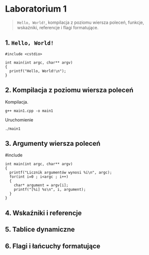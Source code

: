 # Laboratorium 1

> `Hello, World!`, kompilacja z poziomu wiersza poleceń, funkcje, wskaźniki, referencje i flagi formatujące.

## 1. `Hello, World!`

    #include <cstdio>

    int main(int argc, char** argv)
    {
      printf("Hello, World!\n");
    }

## 2. Kompilacja z poziomu wiersza poleceń

Kompilacja.

    g++ main1.cpp -o main1

Uruchomienie

    ./main1

## 3. Argumenty wiersza poleceń

#include <cstdio>

    int main(int argc, char** argv)
    {
      printf("Licznik argumentów wynosi %i\n", argc);
      for(int i=0 ; i<argc ; i++)
      {
        char* argument = argv[i];
        printf("[%i] %s\n", i, argument);
      }
    }


## 4. Wskaźniki i referencje

## 5. Tablice dynamiczne

## 6. Flagi i łańcuchy formatujące
